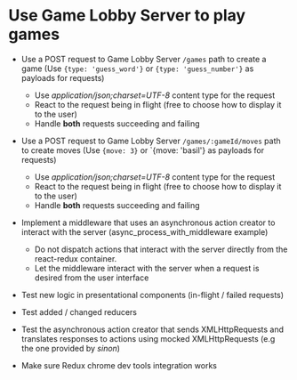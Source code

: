 # Use Game Lobby Server to play games

* Use a POST request to Game Lobby Server `/games` path to create a game 
  (Use `{type: 'guess_word'}` or `{type: 'guess_number'}` as payloads for requests)
  * Use _application/json;charset=UTF-8_ content type for the request
  * React to the request being in flight (free to choose how to display it to the user)
  * Handle **both** requests succeeding and failing
* Use a POST request to Game Lobby Server `/games/:gameId/moves` path to create moves 
  (Use `{move: 3}` or `{move: 'basil'} as payloads for requests)
  * Use _application/json;charset=UTF-8_ content type for the request
  * React to the request being in flight (free to choose how to display it to the user)
  * Handle **both** requests succeeding and failing
* Implement a middleware that uses an asynchronous action creator to interact
  with the server (async_process_with_middleware example)
  * Do not dispatch actions that interact with the server directly from the react-redux container.
  * Let the middleware interact with the server when a request is desired from the user interface

* Test new logic in presentational components (in-flight / failed requests)
* Test added / changed reducers
* Test the asynchronous action creator that sends XMLHttpRequests and
  translates responses to actions using mocked XMLHttpRequests (e.g the one
  provided by _sinon_)
* Make sure Redux chrome dev tools integration works
